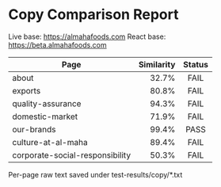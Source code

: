 # Copy Comparison Report

Live base: https://almahafoods.com
React base: https://beta.almahafoods.com

| Page | Similarity | Status |
|------|------------:|:------:|
| about | 32.7% | FAIL |
| exports | 80.8% | FAIL |
| quality-assurance | 94.3% | FAIL |
| domestic-market | 71.9% | FAIL |
| our-brands | 99.4% | PASS |
| culture-at-al-maha | 89.4% | FAIL |
| corporate-social-responsibility | 50.3% | FAIL |

Per-page raw text saved under test-results/copy/*.txt